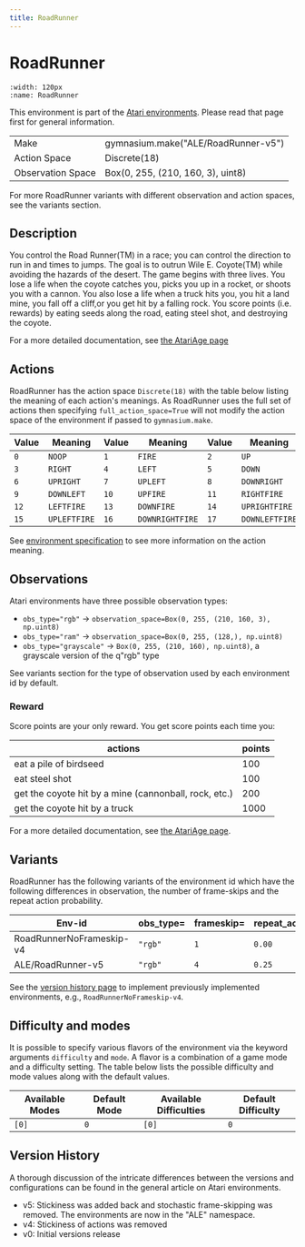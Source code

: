 ```yaml
---
title: RoadRunner
---
```


# RoadRunner

```{figure} ../_static/videos/environments/road_runner.gif
:width: 120px
:name: RoadRunner
```

This environment is part of the <a href='..'>Atari environments</a>. Please read that page first for general information.

|                   |                                     |
|-------------------|-------------------------------------|
| Make              | gymnasium.make("ALE/RoadRunner-v5") |
| Action Space      | Discrete(18)                        |
| Observation Space | Box(0, 255, (210, 160, 3), uint8)   |

For more RoadRunner variants with different observation and action spaces, see the variants section.

## Description

You control the Road Runner(TM) in a race; you can control the direction to run in and times to jumps. The goal is to outrun Wile E. Coyote(TM) while avoiding the hazards of the desert. The game begins with three lives.  You lose a life when the coyote catches you, picks you up in a rocket, or shoots you with a cannon.  You also lose a life when a truck hits you, you hit a land mine, you fall off a cliff,or you get hit by a falling rock. You score points (i.e. rewards) by eating seeds along the road, eating steel shot, and destroying the coyote.

For a more detailed documentation, see [the AtariAge page](https://atariage.com/manual_html_page.php?SoftwareLabelID=412)

## Actions

RoadRunner has the action space `Discrete(18)` with the table below listing the meaning of each action's meanings.
As RoadRunner uses the full set of actions then specifying `full_action_space=True` will not modify the action space of the environment if passed to `gymnasium.make`.

| Value   | Meaning      | Value   | Meaning         | Value   | Meaning        |
|---------|--------------|---------|-----------------|---------|----------------|
| `0`     | `NOOP`       | `1`     | `FIRE`          | `2`     | `UP`           |
| `3`     | `RIGHT`      | `4`     | `LEFT`          | `5`     | `DOWN`         |
| `6`     | `UPRIGHT`    | `7`     | `UPLEFT`        | `8`     | `DOWNRIGHT`    |
| `9`     | `DOWNLEFT`   | `10`    | `UPFIRE`        | `11`    | `RIGHTFIRE`    |
| `12`    | `LEFTFIRE`   | `13`    | `DOWNFIRE`      | `14`    | `UPRIGHTFIRE`  |
| `15`    | `UPLEFTFIRE` | `16`    | `DOWNRIGHTFIRE` | `17`    | `DOWNLEFTFIRE` |

See [environment specification](../env-spec) to see more information on the action meaning.

## Observations

Atari environments have three possible observation types:

- `obs_type="rgb"` -> `observation_space=Box(0, 255, (210, 160, 3), np.uint8)`
- `obs_type="ram"` -> `observation_space=Box(0, 255, (128,), np.uint8)`
- `obs_type="grayscale"` -> `Box(0, 255, (210, 160), np.uint8)`, a grayscale version of the q"rgb" type

See variants section for the type of observation used by each environment id by default.

### Reward

Score points are your only reward. You get score points each time you:

| actions                                               | points |
|-------------------------------------------------------|--------|
| eat a pile of birdseed                                | 100    |
| eat steel shot                                        | 100    |
| get the coyote hit by a mine (cannonball, rock, etc.) | 200    |
| get the coyote hit by a truck                         | 1000   |

For a more detailed documentation, see [the AtariAge page](https://atariage.com/manual_html_page.php?SoftwareLabelID=412).

## Variants

RoadRunner has the following variants of the environment id which have the following differences in observation,
the number of frame-skips and the repeat action probability.

| Env-id                   | obs_type=   | frameskip=   | repeat_action_probability=   |
|--------------------------|-------------|--------------|------------------------------|
| RoadRunnerNoFrameskip-v4 | `"rgb"`     | `1`          | `0.00`                       |
| ALE/RoadRunner-v5        | `"rgb"`     | `4`          | `0.25`                       |

See the [version history page](https://ale.farama.org/environments/#version-history-and-naming-schemes) to implement previously implemented environments, e.g., `RoadRunnerNoFrameskip-v4`.

## Difficulty and modes

It is possible to specify various flavors of the environment via the keyword arguments `difficulty` and `mode`.
A flavor is a combination of a game mode and a difficulty setting. The table below lists the possible difficulty and mode values
along with the default values.

| Available Modes   | Default Mode   | Available Difficulties   | Default Difficulty   |
|-------------------|----------------|--------------------------|----------------------|
| `[0]`             | `0`            | `[0]`                    | `0`                  |

## Version History

A thorough discussion of the intricate differences between the versions and configurations can be found in the general article on Atari environments.

* v5: Stickiness was added back and stochastic frame-skipping was removed. The environments are now in the "ALE" namespace.
* v4: Stickiness of actions was removed
* v0: Initial versions release
